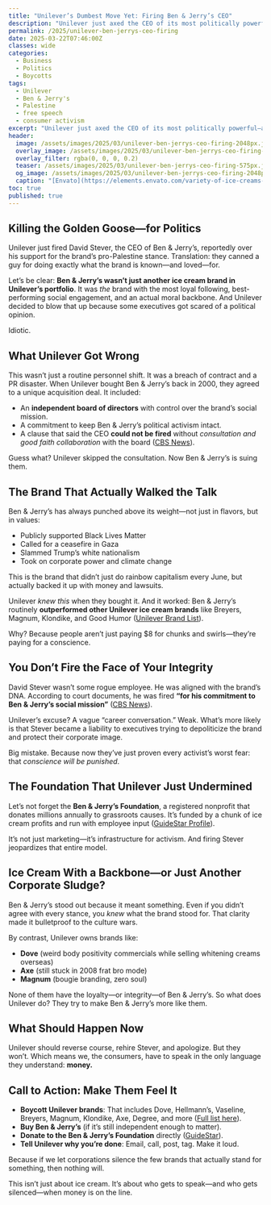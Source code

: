 ```yaml
---
title: "Unilever’s Dumbest Move Yet: Firing Ben & Jerry’s CEO"
description: "Unilever just axed the CEO of its most politically powerful—and profitable—ice cream brand. Here’s why that’s monumentally stupid."
permalink: /2025/unilever-ben-jerrys-ceo-firing
date: 2025-03-22T07:46:00Z
classes: wide
categories:
  - Business
  - Politics
  - Boycotts
tags:
  - Unilever
  - Ben & Jerry's
  - Palestine
  - free speech
  - consumer activism
excerpt: "Unilever just axed the CEO of its most politically powerful—and profitable—ice cream brand. Here’s why that’s monumentally stupid."
header:
  image: /assets/images/2025/03/unilever-ben-jerrys-ceo-firing-2048px.jpg       # Twitter (use 'overlay_image')
  overlay_image: /assets/images/2025/03/unilever-ben-jerrys-ceo-firing-2048px.jpg  # Article header at 2048x768
  overlay_filter: rgba(0, 0, 0, 0.2)
  teaser: /assets/images/2025/03/unilever-ben-jerrys-ceo-firing-575px.jpg   # Shrink image to 575x216
  og_image: /assets/images/2025/03/unilever-ben-jerrys-ceo-firing-2048px.jpg
  caption: "[Envato](https://elements.envato.com/variety-of-ice-creams-on-the-hands-of-multiethnic--68WNVZP)"
toc: true
published: true
---
```


## Killing the Golden Goose—for Politics

Unilever just fired David Stever, the CEO of Ben & Jerry’s, reportedly over his support for the brand’s pro-Palestine stance. Translation: they canned a guy for doing exactly what the brand is known—and loved—for.

Let’s be clear: **Ben & Jerry’s wasn’t just another ice cream brand in Unilever’s portfolio**. It was *the* brand with the most loyal following, best-performing social engagement, and an actual moral backbone. And Unilever decided to blow that up because some executives got scared of a political opinion.

Idiotic.

## What Unilever Got Wrong

This wasn’t just a routine personnel shift. It was a breach of contract and a PR disaster. When Unilever bought Ben & Jerry’s back in 2000, they agreed to a unique acquisition deal. It included:

- An **independent board of directors** with control over the brand’s social mission.
- A commitment to keep Ben & Jerry’s political activism intact.
- A clause that said the CEO **could not be fired** without *consultation and good faith collaboration* with the board ([CBS News](https://www.cbsnews.com/news/ben-jerrys-says-unilever-fired-its-ceo-over-his-political-position/)).

Guess what? Unilever skipped the consultation. Now Ben & Jerry’s is suing them.

## The Brand That Actually Walked the Talk

Ben & Jerry’s has always punched above its weight—not just in flavors, but in values:

- Publicly supported Black Lives Matter
- Called for a ceasefire in Gaza
- Slammed Trump’s white nationalism
- Took on corporate power and climate change

This is the brand that didn’t just do rainbow capitalism every June, but actually backed it up with money and lawsuits.

Unilever *knew this* when they bought it. And it worked: Ben & Jerry’s routinely **outperformed other Unilever ice cream brands** like Breyers, Magnum, Klondike, and Good Humor ([Unilever Brand List](https://www.unilever.com/brands/)).

Why? Because people aren’t just paying $8 for chunks and swirls—they’re paying for a conscience.

## You Don’t Fire the Face of Your Integrity

David Stever wasn’t some rogue employee. He was aligned with the brand’s DNA. According to court documents, he was fired **“for his commitment to Ben & Jerry’s social mission”** ([CBS News](https://www.cbsnews.com/news/ben-jerrys-says-unilever-fired-its-ceo-over-his-political-position/)).

Unilever’s excuse? A vague “career conversation.” Weak. What’s more likely is that Stever became a liability to executives trying to depoliticize the brand and protect their corporate image.

Big mistake. Because now they’ve just proven every activist’s worst fear: that *conscience will be punished*.

## The Foundation That Unilever Just Undermined

Let’s not forget the **Ben & Jerry’s Foundation**, a registered nonprofit that donates millions annually to grassroots causes. It’s funded by a chunk of ice cream profits and run with employee input ([GuideStar Profile](https://www.guidestar.org/profile/03-0300865)).

It’s not just marketing—it’s infrastructure for activism. And firing Stever jeopardizes that entire model.

## Ice Cream With a Backbone—or Just Another Corporate Sludge?

Ben & Jerry’s stood out because it meant something. Even if you didn’t agree with every stance, you *knew* what the brand stood for. That clarity made it bulletproof to the culture wars.

By contrast, Unilever owns brands like:

- **Dove** (weird body positivity commercials while selling whitening creams overseas)
- **Axe** (still stuck in 2008 frat bro mode)
- **Magnum** (bougie branding, zero soul)

None of them have the loyalty—or integrity—of Ben & Jerry’s. So what does Unilever do? They try to make Ben & Jerry’s more like them.

## What Should Happen Now

Unilever should reverse course, rehire Stever, and apologize. But they won’t. Which means we, the consumers, have to speak in the only language they understand: **money.**

## Call to Action: Make Them Feel It

- **Boycott Unilever brands**: That includes Dove, Hellmann’s, Vaseline, Breyers, Magnum, Klondike, Axe, Degree, and more ([Full list here](https://www.unilever.com/brands/)).
- **Buy Ben & Jerry’s** (if it’s still independent enough to matter).
- **Donate to the Ben & Jerry’s Foundation** directly ([GuideStar](https://www.guidestar.org/profile/03-0300865)).
- **Tell Unilever why you’re done**: Email, call, post, tag. Make it loud.

Because if we let corporations silence the few brands that actually stand for something, then nothing will.

This isn’t just about ice cream. It’s about who gets to speak—and who gets silenced—when money is on the line.

